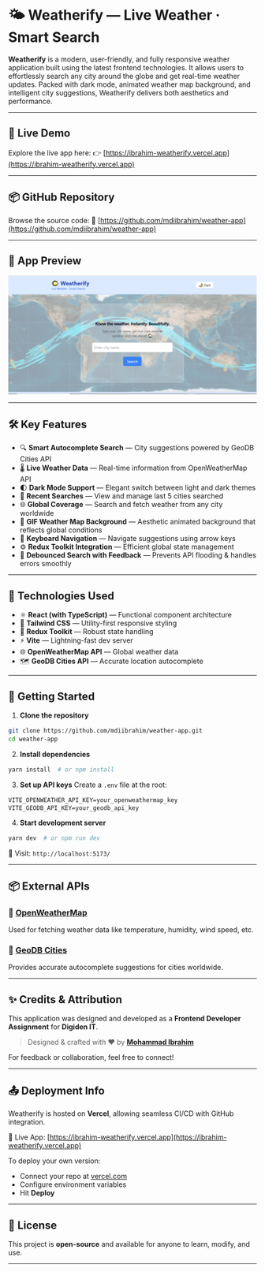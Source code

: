# 🌤️ Weatherify — Live Weather · Smart Search

**Weatherify** is a modern, user-friendly, and fully responsive weather application built using the latest frontend technologies. It allows users to effortlessly search any city around the globe and get real-time weather updates. Packed with dark mode, animated weather map background, and intelligent city suggestions, Weatherify delivers both aesthetics and performance.

---

## 🚀 Live Demo

Explore the live app here:
👉 [https://ibrahim-weatherify.vercel.app](https://ibrahim-weatherify.vercel.app)

---

## 📦 GitHub Repository

Browse the source code:
📁 [https://github.com/mdiibrahim/weather-app](https://github.com/mdiibrahim/weather-app)

---

## 📸 App Preview

![Weatherify Screenshot](./src/assets/ui.png)

---

## 🛠️ Key Features

- 🔍 **Smart Autocomplete Search** — City suggestions powered by GeoDB Cities API
- 🌡️ **Live Weather Data** — Real-time information from OpenWeatherMap API
- 🌓 **Dark Mode Support** — Elegant switch between light and dark themes
- 📍 **Recent Searches** — View and manage last 5 cities searched
- 🌐 **Global Coverage** — Search and fetch weather from any city worldwide
- 🧭 **GIF Weather Map Background** — Aesthetic animated background that reflects global conditions
- 🔁 **Keyboard Navigation** — Navigate suggestions using arrow keys
- ⚙️ **Redux Toolkit Integration** — Efficient global state management
- 💨 **Debounced Search with Feedback** — Prevents API flooding & handles errors smoothly

---

## 🧪 Technologies Used

- ⚛️ **React (with TypeScript)** — Functional component architecture
- 🧵 **Tailwind CSS** — Utility-first responsive styling
- 🧠 **Redux Toolkit** — Robust state handling
- ⚡ **Vite** — Lightning-fast dev server
- 🌐 **OpenWeatherMap API** — Global weather data
- 🗺️ **GeoDB Cities API** — Accurate location autocomplete

---

## 🔧 Getting Started

1. **Clone the repository**

```bash
git clone https://github.com/mdiibrahim/weather-app.git
cd weather-app
```

2. **Install dependencies**

```bash
yarn install  # or npm install
```

3. **Set up API keys**
   Create a `.env` file at the root:

```env
VITE_OPENWEATHER_API_KEY=your_openweathermap_key
VITE_GEODB_API_KEY=your_geodb_api_key
```

4. **Start development server**

```bash
yarn dev  # or npm run dev
```

📍 Visit: `http://localhost:5173/`

---

## 📦 External APIs

### 🔸 [OpenWeatherMap](https://openweathermap.org/api)

Used for fetching weather data like temperature, humidity, wind speed, etc.

### 🔸 [GeoDB Cities](https://rapidapi.com/wirefreethought/api/geodb-cities/)

Provides accurate autocomplete suggestions for cities worldwide.

---

## ✨ Credits & Attribution

This application was designed and developed as a **Frontend Developer Assignment** for **Digiden IT**.

> Designed & crafted with ❤️ by [**Mohammad Ibrahim**](https://github.com/mdiibrahim)

For feedback or collaboration, feel free to connect!

---

## 📤 Deployment Info

Weatherify is hosted on **Vercel**, allowing seamless CI/CD with GitHub integration.

🔗 Live App: [https://ibrahim-weatherify.vercel.app](https://ibrahim-weatherify.vercel.app)

To deploy your own version:

- Connect your repo at [vercel.com](https://vercel.com)
- Configure environment variables
- Hit **Deploy**

---

## 📜 License

This project is **open-source** and available for anyone to learn, modify, and use.

---

